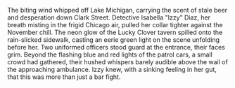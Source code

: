 The biting wind whipped off Lake Michigan, carrying the scent of stale beer and desperation down Clark Street.  Detective Isabella "Izzy" Diaz, her breath misting in the frigid Chicago air, pulled her collar tighter against the November chill. The neon glow of the Lucky Clover tavern spilled onto the rain-slicked sidewalk, casting an eerie green light on the scene unfolding before her.  Two uniformed officers stood guard at the entrance, their faces grim.  Beyond the flashing blue and red lights of the patrol cars, a small crowd had gathered, their hushed whispers barely audible above the wail of the approaching ambulance. Izzy knew, with a sinking feeling in her gut, that this was more than just a bar fight.
